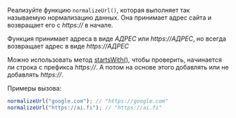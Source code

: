 
Реализуйте функцию `normalizeUrl()`, которая выполняет так называемую нормализацию данных. Она принимает адрес сайта и возвращает его с *https://* в начале.

Функция принимает адреса в виде *АДРЕС* или *https://АДРЕС*, но всегда возвращает адрес в виде *https://АДРЕС*

Можно использовать метод [startsWith()](https://developer.mozilla.org/en-US/docs/Web/JavaScript/Reference/Global_Objects/String/startsWith), чтобы проверить, начинается ли строка с префикса *https://*. А потом на основе этого добавлять или не добавлять *https://*.

Примеры вызова:

```javascript
normalizeUrl("google.com"); // "https://google.com"
normalizeUrl("https://ai.fi"); // "https://ai.fi"
```
